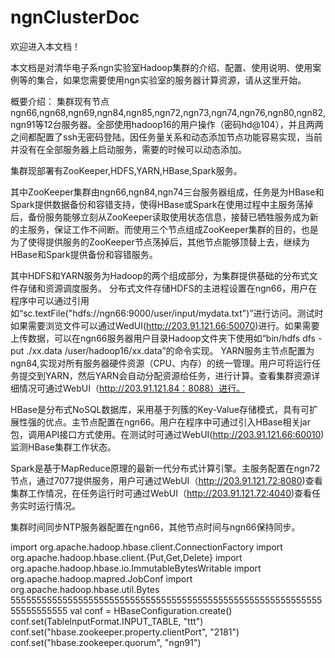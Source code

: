 # ngnClusterDoc

欢迎进入本文档！

本文档是对清华电子系ngn实验室Hadoop集群的介绍、配置、使用说明、使用案例等的集合，如果您需要使用ngn实验室的服务器计算资源，请从这里开始。

概要介绍：
集群现有节点ngn66,ngn68,ngn69,ngn84,ngn85,ngn72,ngn73,ngn74,ngn76,ngn80,ngn82,ngn91等12台服务器。全部使用hadoop16的用户操作（密码hd@104），并且两两之间都配置了ssh无密码登陆。因任务量关系和动态添加节点功能容易实现，当前并没有在全部服务器上启动服务，需要的时候可以动态添加。

集群现部署有ZooKeeper,HDFS,YARN,HBase,Spark服务。

其中ZooKeeper集群由ngn66,ngn84,ngn74三台服务器组成，任务是为HBase和Spark提供数据备份和容错支持，使得HBase或Spark在使用过程中主服务荡掉后，备份服务能够立刻从ZooKeeper读取使用状态信息，接替已牺牲服务成为新的主服务，保证工作不间断。而使用三个节点组成ZooKeeper集群的目的，也是为了使得提供服务的ZooKeeper节点荡掉后，其他节点能够顶替上去，继续为HBase和Spark提供备份和容错服务。

其中HDFS和YARN服务为Hadoop的两个组成部分，为集群提供基础的分布式文件存储和资源调度服务。
分布式文件存储HDFS的主进程设置在ngn66，用户在程序中可以通过引用如“sc.textFile("hdfs://ngn66:9000/user/input/mydata.txt")”进行访问。测试时如果需要浏览文件可以通过WedUI(http://203.91.121.66:50070)进行。如果需要上传数据，可以在ngn66服务器用户目录Hadoop文件夹下使用如“bin/hdfs dfs -put ./xx.data /user/hadoop16/xx.data”的命令实现。
YARN服务主节点配置为ngn84,实现对所有服务器硬件资源（CPU、内存）的统一管理。用户可将运行任务提交到YARN，然后YARN会自动分配资源给任务，进行计算。查看集群资源详细情况可通过WebUI（http://203.91.121.84：8088）进行。

HBase是分布式NoSQL数据库，采用基于列簇的Key-Value存储模式，具有可扩展性强的优点。主节点配置在ngn66。用户在程序中可通过引入HBase相关jar包，调用API接口方式使用。在测试时可通过WebUI(http://203.91.121.66:60010)监测HBase集群工作状态。

Spark是基于MapReduce原理的最新一代分布式计算引擎。主服务配置在ngn72节点，通过7077提供服务，用户可通过WebUI（http://203.91.121.72:8080)查看集群工作情况，在任务运行时可通过WebUI（http://203.91.121.72:4040)查看任务实时运行情况。

集群时间同步NTP服务器配置在ngn66，其他节点时间与ngn66保持同步。

import org.apache.hadoop.hbase.client.ConnectionFactory
import org.apache.hadoop.hbase.client.{Put,Get,Delete}
import org.apache.hadoop.hbase.io.ImmutableBytesWritable
import org.apache.hadoop.mapred.JobConf
import org.apache.hadoop.hbase.util.Bytes
55555555555555555555555555555555555555555555555555555555555555555555555 
val conf = HBaseConfiguration.create() 
conf.set(TableInputFormat.INPUT_TABLE, "ttt") 
conf.set("hbase.zookeeper.property.clientPort", "2181")
conf.set("hbase.zookeeper.quorum", "ngn91")
